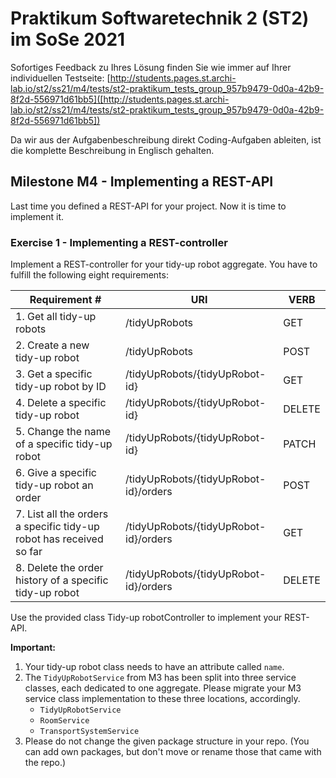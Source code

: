 # Praktikum Softwaretechnik 2 (ST2) im SoSe 2021

Sofortiges Feedback zu Ihres Lösung finden Sie wie immer auf Ihrer individuellen Testseite:
[http://students.pages.st.archi-lab.io/st2/ss21/m4/tests/st2-praktikum_tests_group_957b9479-0d0a-42b9-8f2d-556971d61bb5]([http://students.pages.st.archi-lab.io/st2/ss21/m4/tests/st2-praktikum_tests_group_957b9479-0d0a-42b9-8f2d-556971d61bb5])

Da wir aus der Aufgabenbeschreibung direkt Coding-Aufgaben ableiten, ist die komplette Beschreibung in Englisch
gehalten. 

## Milestone M4 - Implementing a REST-API

Last time you defined a REST-API for your project. Now it is time to implement it.

### Exercise 1 - Implementing a REST-controller

Implement a REST-controller for your tidy-up robot aggregate.
You have to fulfill the following eight requirements:

|Requirement # | URI | VERB |
|---|---|---|
| 1. Get all tidy-up robots                                                                      | /tidyUpRobots | GET |
| 2. Create a new tidy-up robot                                                                  | /tidyUpRobots | POST |
| 3. Get a specific tidy-up robot by ID                                                          | /tidyUpRobots/{tidyUpRobot-id} | GET |
| 4. Delete a specific tidy-up robot                                                             | /tidyUpRobots/{tidyUpRobot-id} | DELETE |
| 5. Change the name of a specific tidy-up robot                                                 | /tidyUpRobots/{tidyUpRobot-id} | PATCH |
| 6. Give a specific tidy-up robot an order                                         | /tidyUpRobots/{tidyUpRobot-id}/orders | POST |
| 7. List all the orders a specific tidy-up robot has received so far                        | /tidyUpRobots/{tidyUpRobot-id}/orders | GET |
| 8. Delete the order history of a specific tidy-up robot                                    | /tidyUpRobots/{tidyUpRobot-id}/orders | DELETE | 

Use the provided class Tidy-up robotController to implement your REST-API. 

**Important:** 
1. Your tidy-up robot class needs to have an attribute called `name`.
1. The `TidyUpRobotService` from M3 has been split into three service classes, each dedicated to one aggregate. 
    Please migrate your M3 service class implementation to these three locations, accordingly.
    * `TidyUpRobotService`
    * `RoomService`
    * `TransportSystemService`
1. Please do not change the given package structure in your repo. (You can add own packages, but don't move or
    rename those that came with the repo.)

